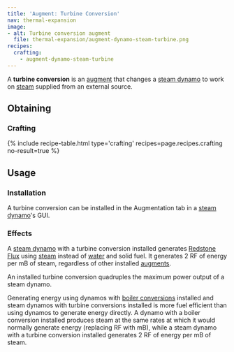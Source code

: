 ```yaml
---
title: 'Augment: Turbine Conversion'
nav: thermal-expansion
image:
- alt: Turbine conversion augment
  file: thermal-expansion/augment-dynamo-steam-turbine.png
recipes:
  crafting:
    - augment-dynamo-steam-turbine
---
```


A **turbine conversion** is an [augment](/docs/augments/) that changes a [steam
dynamo](/docs/steam-dynamo/) to work on [steam](/docs/steam/) supplied from an
external source.


Obtaining
---------

### Crafting
{% include recipe-table.html type='crafting' recipes=page.recipes.crafting no-result=true %}


Usage
-----

### Installation
A turbine conversion can be installed in the Augmentation tab in a [steam
dynamo](/docs/steam-dynamo/)'s GUI.

### Effects
A [steam dynamo](/docs/steam-dynamo/) with a turbine conversion installed
generates [Redstone Flux](/docs/redstone-flux/) using [steam](/docs/steam/)
instead of [water](https://minecraft.gamepedia.com/Water) and solid fuel. It
generates 2 RF of energy per mB of steam, regardless of other installed
[augments](/docs/augments/).

An installed turbine conversion quadruples the maximum power output of a steam
dynamo.

Generating energy using dynamos with [boiler
conversions](/docs/augment-boiler-conversion/) installed and steam dynamos with
turbine conversions installed is more fuel efficient than using dynamos to
generate energy directly. A dynamo with a boiler conversion installed produces
steam at the same rates at which it would normally generate energy (replacing RF
with mB), while a steam dynamo with a turbine conversion installed generates 2
RF of energy per mB of steam.
